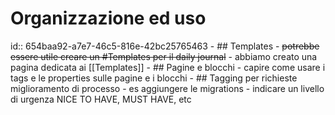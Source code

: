# Organizzazione ed uso
id:: 654baa92-a7e7-46c5-816e-42bc25765463
	- ## Templates
		- ~~potrebbe essere utile creare un #Templates per il daily journal~~
		- abbiamo creato una pagina dedicata ai [[Templates]]
	- ## Pagine e blocchi
		- capire come usare i tags e le properties sulle pagine e i blocchi
	- ## Tagging per richieste miglioramento di processo
		- es aggiungere le migrations
		- indicare un livello di urgenza NICE TO HAVE, MUST HAVE, etc
